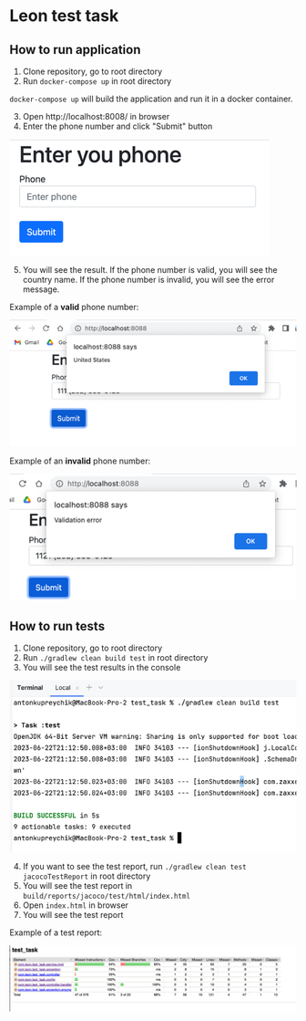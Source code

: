 # Leon test task

## How to run application

1. Clone repository, go to root directory
2. Run `docker-compose up` in root directory

`docker-compose up` will build the application and run it in a docker container.

3. Open http://localhost:8008/ in browser
4. Enter the phone number and click "Submit" button

![img.png](images/index.png)

5. You will see the result. If the phone number is valid, you will see the country name.
   If the phone number is invalid, you will see the error message.

Example of a **valid** phone number:

![img.png](images/correct_phone.png)

Example of an **invalid** phone number:

![img.png](images/incorrect_phone.png)

## How to run tests

1. Clone repository, go to root directory
2. Run `./gradlew clean build test` in root directory
3. You will see the test results in the console

![img.png](images/test_pass.png)

4. If you want to see the test report, run `./gradlew clean test jacocoTestReport` in root directory
5. You will see the test report in `build/reports/jacoco/test/html/index.html`
6. Open `index.html` in browser
7. You will see the test report

Example of a test report:

![img.png](images/test_coverage.png)